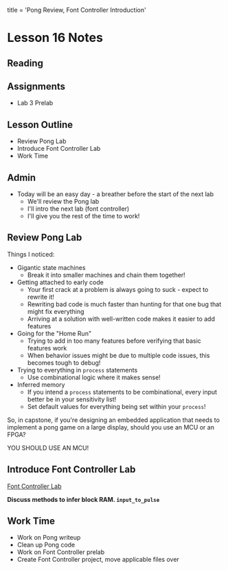 title = 'Pong Review, Font Controller Introduction'

# Lesson 16 Notes

## Reading

## Assignments

- Lab 3 Prelab

## Lesson Outline

- Review Pong Lab
- Introduce Font Controller Lab
- Work Time

## Admin

- Today will be an easy day - a breather before the start of the next lab
  - We'll review the Pong lab
  - I'll intro the next lab (font controller)
  - I'll give you the rest of the time to work!

## Review Pong Lab

Things I noticed:

- Gigantic state machines
  - Break it into smaller machines and chain them together!
- Getting attached to early code
  - Your first crack at a problem is always going to suck - expect to rewrite it!
  - Rewriting bad code is much faster than hunting for that one bug that might fix everything
  - Arriving at a solution with well-written code makes it easier to add features
- Going for the "Home Run"
  - Trying to add in too many features before verifying that basic features work
  - When behavior issues might be due to multiple code issues, this becomes tough to debug!
- Trying to everything in `process` statements
  - Use combinational logic where it makes sense!
- Inferred memory
  - If you intend a `process` statements to be combinational, every input better be in your sensitivity list!
  - Set default values for everything being set within your `process`!

So, in capstone, if you're designing an embedded application that needs to implement a pong game on a large display, should you use an MCU or an FPGA?

YOU SHOULD USE AN MCU!

## Introduce Font Controller Lab

[Font Controller Lab](/labs/lab3)

**Discuss methods to infer block RAM.  `input_to_pulse`**

## Work Time

- Work on Pong writeup
- Clean up Pong code
- Work on Font Controller prelab
- Create Font Controller project, move applicable files over
